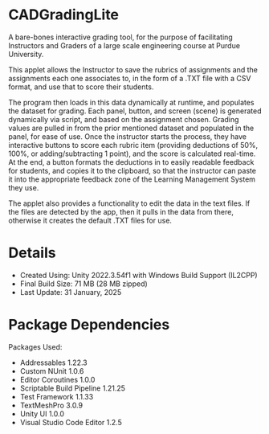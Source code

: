 # CADGradingLite
A bare-bones interactive grading tool, for the purpose of facilitating Instructors and Graders of a large scale engineering course at Purdue University.

This applet allows the Instructor to save the rubrics of assignments and the assignments each one associates to, in the form of a .TXT file with a CSV format, and use that to score their students.

The program then loads in this data dynamically at runtime, and populates the dataset for grading. Each panel, button, and screen (scene) is generated dynamically via script, and based on the assignment chosen. Grading values are pulled in from the prior mentioned dataset and populated in the panel, for ease of use. Once the instructor starts the process, they have interactive buttons to score each rubric item (providing deductions of 50%, 100%, or adding/subtracting 1 point), and the score is calculated real-time. At the end, a button formats the deductions in to easily readable feedback for students, and copies it to the clipboard, so that the instructor can paste it into the appropriate feedback zone of the Learning Management System they use.

The applet also provides a functionality to edit the data in the text files. If the files are detected by the app, then it pulls in the data from there, otherwise it creates the default .TXT files for use.

# Details
- Created Using: Unity 2022.3.54f1 with Windows Build Support (IL2CPP)
- Final Build Size: 71 MB (28 MB zipped)
- Last Update: 31 January, 2025

# Package Dependencies
Packages Used:
- Addressables 1.22.3
- Custom NUnit 1.0.6
- Editor Coroutines 1.0.0
- Scriptable Build Pipeline 1.21.25
- Test Framework 1.1.33
- TextMeshPro 3.0.9
- Unity UI 1.0.0
- Visual Studio Code Editor 1.2.5
